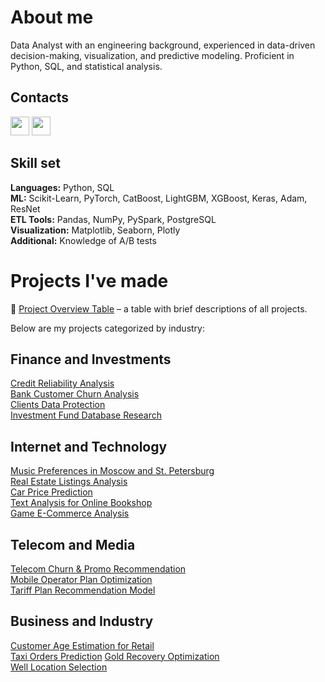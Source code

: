 # About me
Data Analyst with an engineering background, experienced in data-driven decision-making, visualization, and predictive modeling. Proficient in Python, SQL, and statistical analysis.

## Contacts
[<img src="https://cdn.jsdelivr.net/gh/devicons/devicon/icons/linkedin/linkedin-original.svg" width="30px" />](https://www.linkedin.com/in/melnikov-roman)
[<img src="https://upload.wikimedia.org/wikipedia/commons/8/82/Telegram_logo.svg" width="30px" />](https://t.me/thomascarlyle)
## Skill set 
**Languages:** Python, SQL  
**ML:** Scikit-Learn, PyTorch, CatBoost, LightGBM, XGBoost, Keras, Adam, ResNet  
**ETL Tools:** Pandas, NumPy, PySpark, PostgreSQL  
**Visualization:** Matplotlib, Seaborn, Plotly  
**Additional:** Knowledge of A/B tests  
# Projects I've made
🔗 [Project Overview Table](https://github.com/s-mudro/portfolio) – a table with brief descriptions of all projects.

Below are my projects categorized by industry:
## Finance and Investments
[Credit Reliability Analysis](https://github.com/s-mudro/portfolio/tree/main/02_research_of_borrowers_reliability)  
[Bank Customer Churn Analysis](https://github.com/s-mudro/portfolio/tree/main/07_customer_churn_research)  
[Clients Data Protection](https://github.com/s-mudro/portfolio/tree/main/10_clients_data_protection)  
[Investment Fund Database Research](#) 
## Internet and Technology
[Music Preferences in Moscow and St. Petersburg](https://github.com/s-mudro/portfolio/tree/main/01_musical_preferences_of_msk_spb)  
[Real Estate Listings Analysis](https://github.com/s-mudro/portfolio/tree/main/03_real_estate_sales_spb)  
[Car Price Prediction](https://github.com/s-mudro/portfolio/tree/main/11_car_price_prediction)  
[Text Analysis for Online Bookshop](https://github.com/s-mudro/portfolio/tree/main/14_text_analysis_online_bookshop)  
[Game E-Commerce Analysis](https://github.com/s-mudro/portfolio/tree/main/05_ecommerce_research)  
## Telecom and Media
[Telecom Churn & Promo Recommendation](https://github.com/s-mudro/portfolio/tree/main/16_telecom_churn_prediction)  
[Mobile Operator Plan Optimization](https://github.com/s-mudro/portfolio/tree/main/04_telecom_tariff_revenue_comparison)  
[Tariff Plan Recommendation Model](https://github.com/s-mudro/portfolio/tree/main/06_tariff_recommendation)  
## Business and Industry
[Customer Age Estimation for Retail](https://github.com/s-mudro/portfolio/tree/main/15_customers_age_estimation_cv)  
[Taxi Orders Prediction](https://github.com/s-mudro/portfolio/tree/main/13_taxi_orders_predictions) 
[Gold Recovery Optimization](https://github.com/s-mudro/portfolio/tree/main/09_gold_recovery)  
[Well Location Selection](https://github.com/s-mudro/portfolio/tree/main/08_well_location_selection)  
